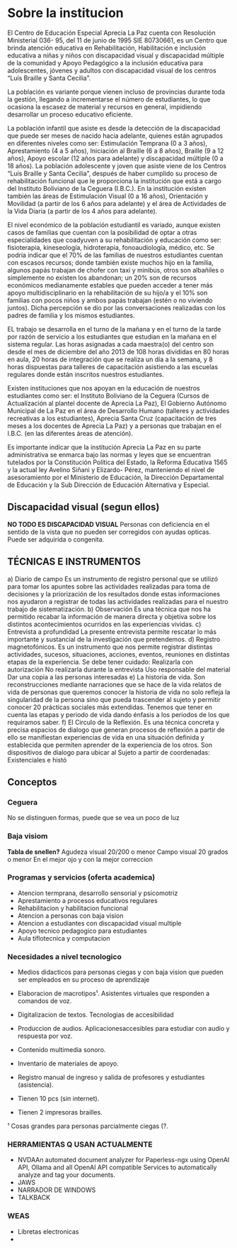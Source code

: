 # Sobre la institucion

El Centro de Educación Especial Aprecia La Paz cuenta con Resolución Ministerial 036-
95, del 11 de junio de 1995 SIE 80730661, es un Centro que brinda atención educativa en
Rehabilitación, Habilitación e inclusión educativa a niñas y niños con discapacidad visual y
discapacidad múltiple de la comunidad y Apoyo Pedagógico a la inclusión educativa para
adolescentes, jóvenes y adultos con discapacidad visual de los centros “Luís Braille y
Santa Cecilia”.

La población es variante porque vienen incluso de provincias durante toda la gestión,
llegando a incrementarse el número de estudiantes, lo que ocasiona la escasez de
material y recursos en general, impidiendo desarrollar un proceso educativo eficiente.

La población infantil que asiste es desde la detección de la discapacidad que puede ser
meses de nacido hacia adelante, quienes están agrupados en diferentes niveles como
ser: Estimulación Temprana (0 a 3 años), Aprestamiento (4 a 5 años), Iniciación al Braille
(6 a 8 años), Braille (9 a 12 años), Apoyo escolar (12 años para adelante) y discapacidad
múltiple (0 a 18 años).
La población adolescente y joven que asiste viene de los Centros “Luís Braille y Santa
Cecilia”, después de haber cumplido su proceso de rehabilitación funcional que le
proporciona la institución que está a cargo del Instituto Boliviano de la Ceguera (I.B.C.).
En la institución existen también las áreas de Estimulación Visual (0 a 16 años),
Orientación y Movilidad (a partir de los 6 años para adelante) y el área de Actividades de
la Vida Diaria (a partir de los 4 años para adelante).

El nivel económico de la población estudiantil es variado, aunque existen casos de
familias que cuentan con la posibilidad de optar a otras especialidades que coadyuven a
su rehabilitación y educación como ser: fisioterapia, kineseología, hidroterapia,
fonoaudiología, médico, etc. Se podría indicar que el 70% de las familias de nuestros
estudiantes cuentan con escasos recursos; donde también existe muchos hijo en la
familia, algunos papás trabajan de chofer con taxi y minibús, otros son albañiles o
simplemente no existen los abandonan; un 20% son de recursos económicos
medianamente estables que pueden acceder a tener más apoyo multidisciplinario en la
rehabilitación de su hijo/a y el 10% son familias con pocos niños y ambos papás trabajan
(estén o no viviendo juntos). Dicha percepción se dio por las conversaciones realizadas
con los padres de familia y los mismos estudiantes.

EL trabajo se desarrolla en el turno de la mañana y en el turno de la tarde por razón de
servicio a los estudiantes que estudian en la mañana en el sistema regular. Las horas
asignadas a cada maestra(o) del centro son desde el mes de diciembre del año 2013 de
108 horas divididas en 80 horas en aula, 20 horas de integración que se realiza un día a
la semana, y 8 horas dispuestas para talleres de capacitación asistiendo a las escuelas
regulares donde están inscritos nuestros estudiantes.

Existen instituciones que nos apoyan en la educación de nuestros estudiantes como ser:
el Instituto Boliviano de la Ceguera (Cursos de Actualización al plantel docente de Aprecia
La Paz), El Gobierno Autónomo Municipal de La Paz en el área de Desarrollo Humano
(talleres y actividades recreativas a los estudiantes), Aprecia Santa Cruz (capacitación de
tres meses a los docentes de Aprecia La Paz) y a personas que trabajan en el I.B.C. (en
las diferentes áreas de atención).

Es importante indicar que la institución Aprecia La Paz en su parte administrativa se
enmarca bajo las normas y leyes que se encuentran tutelados por la Constitución Política
del Estado, la Reforma Educativa 1565 y la actual ley Avelino Siñani y Elizardo- Pérez,
manteniendo el nivel de asesoramiento por el Ministerio de Educación, la Dirección
Departamental de Educación y la Sub Dirección de Educación Alternativa y Especial.

## Discapacidad visual (segun ellos)
**NO TODO ES DISCAPACIDAD VISUAL**
Personas con deficiencia en el sentido de la vista que no pueden ser corregidos con ayudas opticas.
Puede ser adquirida o congenita.

## TÉCNICAS E INSTRUMENTOS
a) Diario de campo
Es un instrumento de registro personal que se utilizó para tomar los apuntes
sobre las actividades realizadas para toma de decisiones y la priorización de los
resultados donde estas informaciones nos ayudaron a registrar de todas las
actividades realizadas para el nuestro trabajo de sistematización.
b) Observación
Es una técnica que nos ha permitido recabar la información de manera directa
y objetiva sobre los distintos acontecimientos ocurridos en las experiencias
vividas.
c) Entrevista a profundidad
La presente entrevista permite rescatar lo más importante y sustancial de la
investigación que pretendemos.
d) Registro magnetofónicos.
Es un instrumento que nos permite registrar distintas actividades, sucesos,
situaciones, acciones, eventos, reuniones en distintas etapas de la experiencia.
Se debe tener cuidado:
Realizarla con autorización
No realizarla durante la entrevista
Uso responsable del material
Dar una copia a las personas interesadas
e) La historia de vida.
Son reconstrucciones mediante narraciones que se hace de la vida relatos de vida
de personas que queremos conocer la historia de vida no solo refleja la
singularidad de la persona sino que pueda trascender al sujeto y permitir conocer
20
prácticas sociales más extendidas. Tenemos que tener en cuenta las etapas y
periodo de vida dando énfasis a los periodos de los que requiramos saber.
f) El Circulo de la Reflexión.
Es una técnica concreta y precisa espacios de dialogo que generan procesos de
reflexión a partir de ello se manifiestan experiencias de vida en una situación
definida y establecida que permiten aprender de la experiencia de los otros.
Son dispositivos de dialogo para ubicar al Sujeto a partir de coordenadas:
Existenciales e histó

## Conceptos
### Ceguera
No se distinguen formas, puede que se vea un poco de luz

### Baja visiom
**Tabla de snellen?**
Agudeza visual 20/200  o menor
Campo visual 20 grados o menor
En el mejor ojo y con la mejor correccion

### Programas y servicios (oferta academica)
- Atencion termprana, desarrollo sensorial y psicomotriz
- Aprestamiento a procesos educativos regulares
- Rehabilitacion y habilitacion funcional
- Atencion a personas con baja vision
- Atencion a estudiantes con discapacidad visual multiple
- Apoyo tecnico pedagogico para estudiantes
- Aula tiflotecnica y computacion

### Necesidades a nivel tecnologico
- Medios didacticos para personas ciegas y con baja vision que pueden ser empleados en 
su proceso de aprendizaje
- Elaboracion de macrotipos¹. Asistentes virtuales que responden a comandos de voz.
- Digitalizacion de textos. Tecnologias de accesibilidad
- Produccion de audios. Aplicacionesaccesibles para estudiar con audio y respuesta 
por voz.
- Contenido multimedia sonoro.

- Inventario de materiales de apoyo.
- Registro manual de ingreso y salida de profesores y estudiantes (asistencia).
- Tienen 10 pcs (sin internet).
- Tienen 2 impresoras brailles.


¹ Cosas grandes para personas parcialmente ciegas (?.

### HERRAMIENTAS Q USAN ACTUALMENTE
- NVDAAn automated document analyzer for Paperless-ngx using OpenAI API, Ollama and all OpenAI API compatible Services to automatically analyze and tag your documents. 
- JAWS
- NARRADOR DE WINDOWS
- TALKBACK

### WEAS
- Libretas electronicas
- 


